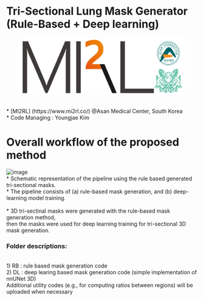 # Tri-Sectional Lung Mask Generator (Rule-Based + Deep learning)

<p align="center"><img src='./MI2RL_logo.png' width="440" height="150"></p>

<br>
* [MI2RL] (https://www.mi2rl.co/) @Asan Medical Center, South Korea
<br>
* Code Managing : Youngjae Kim
<br>

<h1>
Overall workflow of the proposed method
</h1>

<img width="1488" height="898" alt="image" src="https://github.com/user-attachments/assets/a8322f9f-ee23-454f-ad09-de97a69332d7" />

<br>
* Schematic representation of the pipeline using the rule based generated tri-sectional masks. 
<br>* The pipeline consists of (a) rule-based mask generation, and (b) deep-learning model training.
<br>
<br> * 3D tri-sectinal masks were generated with the rule-based mask generation method, 
<br>then the masks were used for deep learning training for tri-sectional 3D mask generation.

<br>
<h3>
  Folder descriptions:
</h3>
<br> 1) RB : rule based mask generation code
<br> 2) DL : deep learing based mask generation code (simple implementation of nnUNet 3D)
<br> Additional utility codes (e.g., for computing ratios between regions) will be uploaded when necessary
